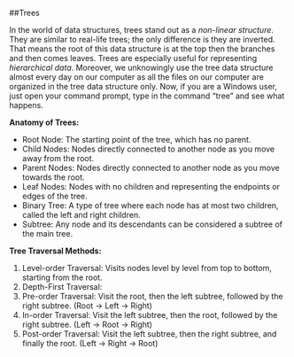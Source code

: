 ##Trees

In the world of data structures, trees stand out as a *non-linear structure*. They are similar to 
real-life trees; the only difference is they are inverted. That means the root of this data structure 
is at the top then the branches and then comes leaves. Trees are especially useful for representing 
*hierarchical data*. Moreover, we unknowingly use the tree data structure almost every day on our 
computer as all the files on our computer are organized in the tree data structure only. Now, if 
you are a Windows user, just open your command prompt, type in the command “tree” and see 
what happens.

**Anatomy of Trees:**
- Root Node: The starting point of the tree, which has no parent.
- Child Nodes: Nodes directly connected to another node as you move away from the root.
- Parent Nodes: Nodes directly connected to another node as you move towards the root.
- Leaf Nodes: Nodes with no children and representing the endpoints or edges of the tree.
- Binary Tree: A type of tree where each node has at most two children, called the left and
  right children.
- Subtree: Any node and its descendants can be considered a subtree of the main tree.
  

**Tree Traversal Methods:**
1. Level-order Traversal: Visits nodes level by level from top to bottom, starting from the root.
2. Depth-First Traversal:
 1. Pre-order Traversal: Visit the root, then the left subtree, followed by the
     right subtree. (Root → Left → Right)
 2. In-order Traversal: Visit the left subtree, then the root, followed by the
     right subtree. (Left → Root → Right)
 3. Post-order Traversal: Visit the left subtree, then the right subtree, and finally the
     root. (Left → Right → Root)
